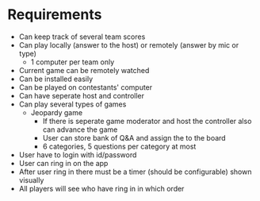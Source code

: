 # Requirements

- Can keep track of several team scores
- Can play locally (answer to the host) or remotely (answer by mic or type)
  - 1 computer per team only
- Current game can be remotely watched
- Can be installed easily
- Can be played on contestants' computer
- Can have seperate host and controller
- Can play several types of games
  - Jeopardy game
    - If there is seperate game moderator and host the controller also can advance the game
    - User can store bank of Q&A and assign the to the board
    - 6 categories, 5 questions per category at most
- User have to login with id/password
- User can ring in on the app
- After user ring in there must be a timer (should be configurable) shown visually
- All players will see who have ring in in which order